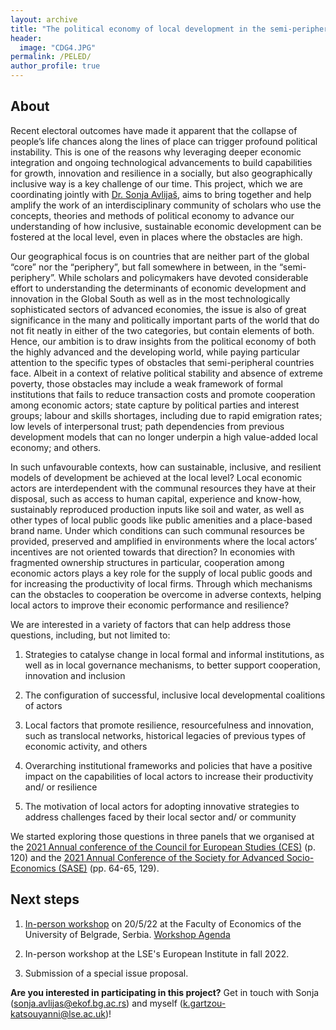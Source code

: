 ```yaml
---
layout: archive
title: "The political economy of local development in the semi-periphery"
header: 
  image: "CDG4.JPG"
permalink: /PELED/
author_profile: true
---
```

## About

Recent electoral outcomes have made it apparent that the collapse of people’s life chances along the lines of place can trigger profound political instability. This is one of the reasons why leveraging deeper economic integration and ongoing technological advancements to build capabilities for growth, innovation and resilience in a socially, but also geographically inclusive way is a key challenge of our time. This project, which we are coordinating jointly with [Dr. Sonja Avlijaš](https://www.sciencespo.fr/liepp/en/users/sonjaavlijas.html?fbclid=IwAR2j4NDdy0Yexnyms5508H34Htzq8G6_rJmuVnen4L3hRNdNsfeIriYSXUw), aims to bring together and help amplify the work of an interdisciplinary community of scholars who use the concepts, theories and methods of political economy to advance our understanding of how inclusive, sustainable economic development can be fostered at the local level, even in places where the obstacles are high.

Our geographical focus is on countries that are neither part of the global “core” nor the “periphery”, but fall somewhere in between, in the “semi-periphery”. While scholars and policymakers have devoted considerable effort to understanding the determinants of economic development and innovation in the Global South as well as in the most technologically sophisticated sectors of advanced economies, the issue is also of great significance in the many and politically important parts of the world that do not fit neatly in either of the two categories, but contain elements of both. Hence, our ambition is to draw insights from the political economy of both the highly advanced and the developing world, while paying particular attention to the specific types of obstacles that semi-peripheral countries face. Albeit in a context of relative political stability and absence of extreme poverty, those obstacles may include a weak framework of formal institutions that fails to reduce transaction costs and promote cooperation among economic actors; state capture by political parties and interest groups; labour and skills shortages, including due to rapid emigration rates; low levels of interpersonal trust; path dependencies from previous development models that can no longer underpin a high value-added local economy; and others.

In such unfavourable contexts, how can sustainable, inclusive, and resilient models of development be achieved at the local level? Local economic actors are interdependent with the communal resources they have at their disposal, such as access to human capital, experience and know-how, sustainably reproduced production inputs like soil and water, as well as other types of local public goods like public amenities and a place-based brand name. Under which conditions can such communal resources be provided, preserved and amplified in environments where the local actors’ incentives are not oriented towards that direction? In economies with fragmented ownership structures in particular, cooperation among economic actors plays a key role for the supply of local public goods and for increasing the productivity of local firms. Through which mechanisms can the obstacles to cooperation be overcome in adverse contexts, helping local actors to improve their economic performance and resilience?

We are interested in a variety of factors that can help address those questions, including, but not limited to: 

1.	Strategies to catalyse change in local formal and informal institutions, as well as in local governance mechanisms, to better support cooperation, innovation and inclusion

2.	The configuration of successful, inclusive local developmental coalitions of actors

3.	Local factors that promote resilience, resourcefulness and innovation, such as translocal networks, historical legacies of previous types of economic activity, and others

4.	Overarching institutional frameworks and policies that have a positive impact on the capabilities of local actors to increase their productivity and/ or resilience

5.	The motivation of local actors for adopting innovative strategies to address challenges faced by their local sector and/ or community

We started exploring those questions in three panels that we organised at the [2021 Annual conference of the Council for European Studies (CES)](https://councilforeuropeanstudies.org/wp-content/uploads/2021/12/CES-Final-Conference-Program-2021.pdf) (p. 120) and the [2021 Annual Conference of the Society for Advanced Socio-Economics (SASE)](http://sase.org/wp-content/uploads/2021/07/SASE-Virtual-Meeting-2021-Program.pdf) (pp. 64-65, 129).

## Next steps

1. [In-person workshop](http://www.ekof.bg.ac.rs/scientific-activities/projects/international-projects/horizon-2020/workshop/?lang=en&fbclid=IwAR3sbTDef716lXUriIDgBHG_3BfyiUvEu3doG4Qn-3OaFE91QERj0mmLNx4) on 20/5/22 at the Faculty of Economics of the University of Belgrade, Serbia. [Workshop Agenda](http://www.ekof.bg.ac.rs/scientific-activities/projects/international-projects/horizon-2020/workshop-agenda/?lang=en&mlang=lat&fbclid=IwAR3uWyiCj08AUbkVw3O8Iw3FPivFvNlxt39rgTpk3mboFawfEdo3WAyGt4g) 

2. In-person workshop at the LSE's European Institute in fall 2022.

3. Submission of a special issue proposal.

**Are you interested in participating in this project?** Get in touch with Sonja (sonja.avlijas@ekof.bg.ac.rs) and myself (k.gartzou-katsouyanni@lse.ac.uk)!
